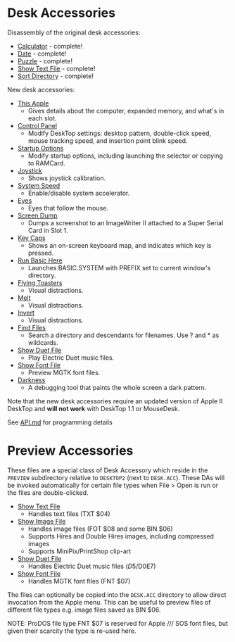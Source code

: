 # Desk Accessories

Disassembly of the original desk accessories:

* [Calculator](calculator.s) - complete!
* [Date](date.s) - complete!
* [Puzzle](puzzle.s) - complete!
* [Show Text File](show.text.file.s) - complete!
* [Sort Directory](sort.directory.s) - complete!

New desk accessories:

* [This Apple](this.apple.s)
  * Gives details about the computer, expanded memory, and what's in each slot.
* [Control Panel](control.panel.s)
  * Modify DeskTop settings: desktop pattern, double-click speed, mouse tracking speed, and insertion point blink speed.
* [Startup Options](startup.s)
  * Modify startup options, including launching the selector or copying to RAMCard.
* [Joystick](joystick.s)
  * Shows joystick calibration.
* [System Speed](system.speed.s)
  * Enable/disable system accelerator.
* [Eyes](eyes.s)
  * Eyes that follow the mouse.
* [Screen Dump](screen.dump.s)
  * Dumps a screenshot to an ImageWriter II attached to a Super Serial Card in Slot 1.
* [Key Caps](key.caps.s)
  * Shows an on-screen keyboard map, and indicates which key is pressed.
* [Run Basic Here](run.basic.here.s)
  * Launches BASIC.SYSTEM with PREFIX set to current window's directory.
* [Flying Toasters](flying.toasters.s)
  * Visual distractions.
* [Melt](melt.s)
  * Visual distractions.
* [Invert](invert.s)
  * Visual distractions.
* [Find Files](find.files.s)
  * Search a directory and descendants for filenames. Use ? and * as wildcards.
* [Show Duet File](show.duet.file.s)
  * Play Electric Duet music files.
* [Show Font File](show.font.file.s)
  * Preview MGTK font files.
* [Darkness](darkness.s)
  * A debugging tool that paints the whole screen a dark pattern.

Note that the new desk accessories require an updated version of Apple II DeskTop and **will not work** with DeskTop 1.1 or MouseDesk.

See [API.md](API.md) for programming details

# Preview Accessories

These files are a special class of Desk Accessory which reside in
the `PREVIEW` subdirectory relative to `DESKTOP2` (next to `DESK.ACC`).
These DAs will be invoked automatically for certain file types when
File > Open is run or the files are double-clicked.

* [Show Text File](show.text.file.s)
   * Handles text files (TXT $04)
* [Show Image File](show.image.file.s)
   * Handles image files (FOT $08 and some BIN $06)
   * Supports Hires and Double Hires images, including compressed images
   * Supports MiniPix/PrintShop clip-art
* [Show Duet File](show.duet.file.s)
   * Handles Electric Duet music files ($D5/$D0E7)
* [Show Font File](show.font.file.s)
   * Handles MGTK font files (FNT $07)

The files can optionally be copied into the `DESK.ACC` directory to
allow direct invocation from the Apple menu. This can be useful to
preview files of different file types e.g. image files saved as BIN
$06.

NOTE: ProDOS file type FNT $07 is reserved for Apple /// SOS font
files, but given their scarcity the type is re-used here.
